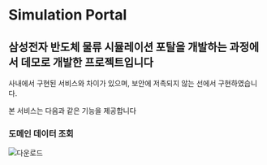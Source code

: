 # Simulation Portal
## 삼성전자 반도체 물류 시뮬레이션 포탈을 개발하는 과정에서 데모로 개발한 프로젝트입니다

사내에서 구현된 서비스와 차이가 있으며, 보안에 저촉되지 않는 선에서 구현하였습니다.

본 서비스는 다음과 같은 기능을 제공합니다

### 도메인 데이터 조회  

![다운로드](https://user-images.githubusercontent.com/66378928/158269074-a83ca97d-9ee3-47d4-a0ab-6a934378fa65.png)
